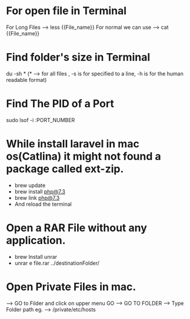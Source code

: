 # For open file in Terminal
For Long Files --> less {{File_name}}
For normal we can use --> cat {{File_name}}

# Find folder's size in Terminal
du -sh * (* --> for all files , -s is for  specified to a line, -h is for the human readable format)

# Find The PID of a Port
sudo lsof -i :PORT_NUMBER

# While install laravel in mac os(Catlina) it might not found a package called ext-zip.
- brew update
- brew install php@7.3
- brew link php@7.3
- And reload the terminal

# Open a RAR File without any application.
- brew Install unrar
- unrar e file.rar ../destinationFolder/

# Open Private Files in mac.

--> GO to Filder and click on upper menu GO --> GO TO FOLDER
--> Type Folder path  eg. --> /private/etc/hosts
